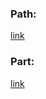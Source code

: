 ### Path:
[link](https://app.pluralsight.com/paths/skills/building-web-applications-with-react)

### Part:
[link](https://app.pluralsight.com/library/courses/react-js-getting-started/table-of-contents)

